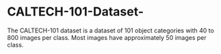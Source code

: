 # CALTECH-101-Dataset-
The CALTECH-101 dataset is a dataset of 101 object categories with 40 to 800 images per class.  Most images have approximately 50 images per class.
